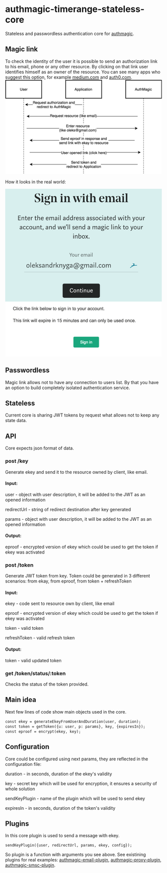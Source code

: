 authmagic-timerange-stateless-core
========================
Stateless and passwordless authentication core for <a href="https://github.com/authmagic/authmagic">authmagic</a>.

Magic link
-----------
To check the identity of the user it is possible to send an authorization link to his email, phone or any other resource. By clicking on that link user identifies himself as an owner of the resource. You can see many apps who suggest this option, for example <a href="https://medium.com/">medium.com</a> and <a href="https://auth0.com/">auth0.com</a>.
<img src="https://github.com/authmagic/authmagic/blob/master/docs/images/authmagic-timerange-stateless-core.png?raw=true" width="600px"/>

How it looks in the real world:

<img src="https://github.com/authmagic/authmagic/blob/master/docs/images/medium-example1.png?raw=true" width="600px"/>
<img src="https://github.com/authmagic/authmagic/blob/master/docs/images/medium-confirm.png?raw=true" width="600px"/>

Passwordless
-----------
Magic link allows not to have any connection to users list. By that you have an option to build completely isolated authentication service.

Stateless
-----------
Current core is sharing JWT tokens by request what allows not to keep any state data.

API
-----------
Core expects json format of data.

### post /key
Generate ekey and send it to the resource owned by client, like email.

#### Input:
user - object with user description, it will be added to the JWT as an opened information

redirectUrl - string of redirect destination after key generated

params - object with user description, it will be added to the JWT as an opened information

#### Output:
eproof - encrypted version of ekey which could be used to get the token if ekey was activated

### post /token
Generate JWT token from key. Token could be generated in 3 different scenarios: from ekay, from eproof, from token + refreshToken

#### Input:
ekey - code sent to resource own by client, like email

eproof - encrypted version of ekey which could be used to get the token if ekey was activated

token - valid token

refreshToken - valid refresh token

#### Output:
token - valid updated token

### get /token/status/:token
Checks the status of the token provided.

Main idea
-----------
Next few lines of code show main objects used in the core.
```
const ekey = generateEkeyFromUserAndDuration(user, duration);
const token = getToken({u: user, p: params}, key, {expiresIn});
const eproof = encrypt(ekey, key);
```

Configuration
-----------
Core could be configured using next params, they are reflected in the configuration file:

duration - in seconds, duration of the ekey's validity

key - secret key which will be used for encryption, it ensures a security of whole solution

sendKeyPlugin - name of the plugin which will be used to send ekey

expiresIn - in seconds, duration of the token's validity

Plugins
-----------
In this core plugin is used to send a message with ekey.
```
sendKeyPlugin({user, redirectUrl, params, ekey, config});
```
So plugin is a function with arguments you see above.
See existining plugins for real examples: <a href="https://github.com/authmagic/authmagic-email-plugin">authmagic-email-plugin</a>, <a href="https://github.com/authmagic/authmagic-proxy-plugin">authmagic-proxy-plugin</a>, <a href="https://github.com/authmagic/authmagic-smsc-plugin">authmagic-smsc-plugin</a>.

